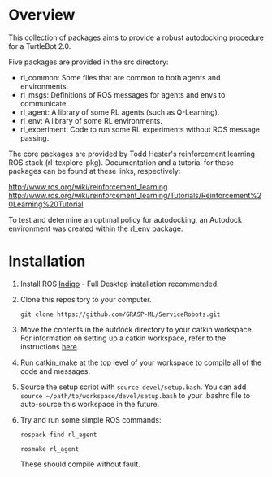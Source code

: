 # Overview
This collection of packages aims to provide a robust autodocking procedure for a TurtleBot 2.0. 

Five packages are provided in the src directory:
- rl_common:     Some files that are common to both agents and environments.
- rl_msgs:       Definitions of ROS messages for agents and envs to communicate.
- rl_agent:      A library of some RL agents (such as Q-Learning).
- rl_env:        A library of some RL environments.
- rl_experiment: Code to run some RL experiments without ROS message passing.

The core packages are provided by Todd Hester's reinforcement learning ROS stack (rl-texplore-pkg). Documentation and a tutorial for these packages can be found at these links, respectively:

http://www.ros.org/wiki/reinforcement_learning
http://www.ros.org/wiki/reinforcement_learning/Tutorials/Reinforcement%20Learning%20Tutorial 

To test and determine an optimal policy for autodocking, an Autodock environment was created within the [rl_env](http://wiki.ros.org/rl_env) package.

# Installation
1. Install ROS [Indigo](http://wiki.ros.org/indigo/Installation/Ubuntu) - Full Desktop installation recommended. 	
2. Clone this repository to your computer. 

	`git clone https://github.com/GRASP-ML/ServiceRobots.git`

3. Move the contents in the autdock directory to your catkin workspace. For information on setting up a catkin workspace, refer to the instructions [here](http://wiki.ros.org/catkin/Tutorials/create_a_workspace).
4. Run catkin_make at the top level of your workspace to compile all of the code and messages. 
5. Source the setup script with `source devel/setup.bash`. You can add `source ~/path/to/workspace/devel/setup.bash` to your .bashrc file to auto-source this workspace in the future.
6. Try and run some simple ROS commands: 
	
	`rospack find rl_agent`
	
	`rosmake rl_agent`

	These should compile without fault. 






